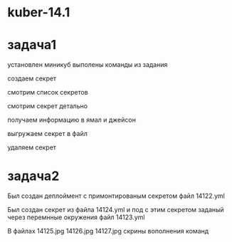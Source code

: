 # kuber-14.1

# задача1
установлен миникуб выполены команды из задания

создаем секрет

смотрим список секретов

смотрим секрет детально

получаем информацию в ямал и джейсон

выгружаем секрет в файл

удаляем секрет




# задача2

Был создан деплоймент с примонтированым секретом файл 14122.yml

Был создан секрет из файла 14124.yml и под с этим секретом заданый через перемнные окружения файл 14123.yml

В файлах  14125.jpg 14126.jpg 14127.jpg скрины вополнения команд
